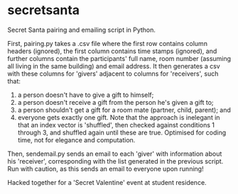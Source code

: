 # secretsanta
Secret Santa pairing and emailing script in Python. 

First, pairing.py takes a .csv file where the first row contains column headers (ignored), the first column contains time stamps (ignored), and further columns contain the participants' full name, room number (assuming all living in the same building) and email address. It then generates a csv with these columns for 'givers' adjacent to columns for 'receivers', such that:
1. a person doesn't have to give a gift to himself;
2. a person doesn't receive a gift from the person he's given a gift to; 
3. a person shouldn't get a gift for a room mate (partner, child, parent); and
4. everyone gets exactly one gift. 
Note that the approach is inelegant in that an index vector is 'shuffled', then checked against conditions 1 through 3, and shuffled again until these are true. Optimised for coding time, not for elegance and computation. 

Then, sendemail.py sends an email to each 'giver' with information about his 'receiver', corresponding with the list generated in the previous script. Run with caution, as this sends an email to everyone upon running! 

Hacked together for a 'Secret Valentine' event at student residence. 